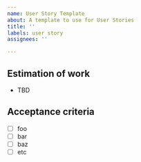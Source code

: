 ```yaml
---
name: User Story Template
about: A template to use for User Stories
title: ''
labels: user story
assignees: ''

---
```


## Estimation of work
- TBD

## Acceptance criteria
- [ ] foo
- [ ] bar
- [ ] baz
- [ ] etc
